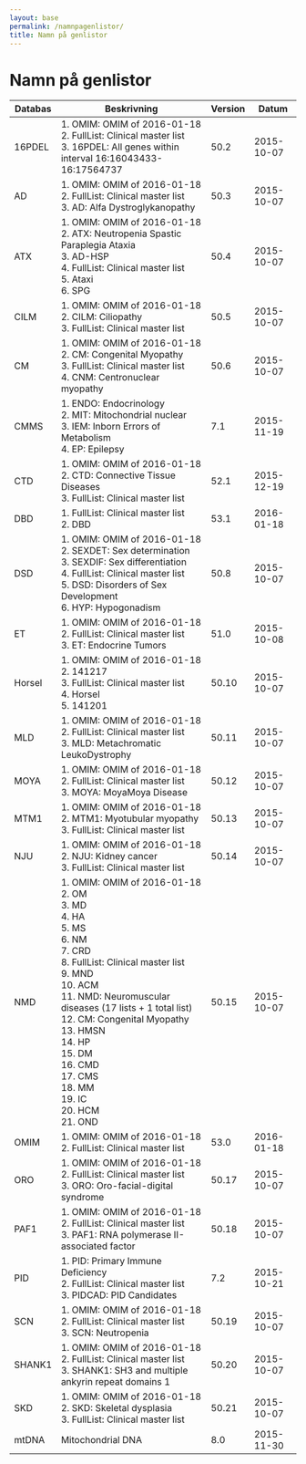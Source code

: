 ```yaml
---
layout: base
permalink: /namnpagenlistor/
title: Namn på genlistor
---
```


# Namn på genlistor

|Databas|Beskrivning|Version|Datum|
|---|---|---|---|
|16PDEL|1. OMIM: OMIM of 2016-01-18<br />2. FullList: Clinical master list<br />3. 16PDEL: All genes within interval 16:16043433-16:17564737<br />|50.2|2015-10-07|
|AD|1. OMIM: OMIM of 2016-01-18<br />2. FullList: Clinical master list<br />3. AD: Alfa Dystroglykanopathy<br />|50.3|2015-10-07|
|ATX|1. OMIM: OMIM of 2016-01-18<br />2. ATX: Neutropenia Spastic Paraplegia Ataxia<br />3. AD-HSP<br />4. FullList: Clinical master list<br />5. Ataxi<br />6. SPG<br />|50.4|2015-10-07|
|CILM|1. OMIM: OMIM of 2016-01-18<br />2. CILM: Ciliopathy<br />3. FullList: Clinical master list<br />|50.5|2015-10-07|
|CM|1. OMIM: OMIM of 2016-01-18<br />2. CM: Congenital Myopathy<br />3. FullList: Clinical master list<br />4. CNM: Centronuclear myopathy<br />|50.6|2015-10-07|
|CMMS|1. ENDO: Endocrinology<br />2. MIT: Mitochondrial nuclear<br />3. IEM: Inborn Errors of Metabolism<br />4. EP: Epilepsy<br />|7.1|2015-11-19|
|CTD|1. OMIM: OMIM of 2016-01-18<br />2. CTD: Connective Tissue Diseases<br />3. FullList: Clinical master list<br />|52.1|2015-12-19|
|DBD|1. FullList: Clinical master list<br />2. DBD<br />|53.1|2016-01-18|
|DSD|1. OMIM: OMIM of 2016-01-18<br />2. SEXDET: Sex determination<br />3. SEXDIF: Sex differentiation<br />4. FullList: Clinical master list<br />5. DSD: Disorders of Sex Development<br />6. HYP: Hypogonadism<br />|50.8|2015-10-07|
|ET|1. OMIM: OMIM of 2016-01-18<br />2. FullList: Clinical master list<br />3. ET: Endocrine Tumors<br />|51.0|2015-10-08|
|Horsel|1. OMIM: OMIM of 2016-01-18<br />2. 141217<br />3. FullList: Clinical master list<br />4. Horsel<br />5. 141201<br />|50.10|2015-10-07|
|MLD|1. OMIM: OMIM of 2016-01-18<br />2. FullList: Clinical master list<br />3. MLD: Metachromatic LeukoDystrophy<br />|50.11|2015-10-07|
|MOYA|1. OMIM: OMIM of 2016-01-18<br />2. FullList: Clinical master list<br />3. MOYA: MoyaMoya Disease<br />|50.12|2015-10-07|
|MTM1|1. OMIM: OMIM of 2016-01-18<br />2. MTM1: Myotubular myopathy<br />3. FullList: Clinical master list<br />|50.13|2015-10-07|
|NJU|1. OMIM: OMIM of 2016-01-18<br />2. NJU: Kidney cancer<br />3. FullList: Clinical master list<br />|50.14|2015-10-07|
|NMD|1. OMIM: OMIM of 2016-01-18<br />2. OM<br />3. MD<br />4. HA<br />5. MS<br />6. NM<br />7. CRD<br />8. FullList: Clinical master list<br />9. MND<br />10. ACM<br />11. NMD: Neuromuscular diseases (17 lists + 1 total list)<br />12. CM: Congenital Myopathy<br />13. HMSN<br />14. HP<br />15. DM<br />16. CMD<br />17. CMS<br />18. MM<br />19. IC<br />20. HCM<br />21. OND<br />|50.15|2015-10-07|
|OMIM|1. OMIM: OMIM of 2016-01-18<br />2. FullList: Clinical master list<br />|53.0|2016-01-18|
|ORO|1. OMIM: OMIM of 2016-01-18<br />2. FullList: Clinical master list<br />3. ORO: Oro-facial-digital syndrome<br />|50.17|2015-10-07|
|PAF1|1. OMIM: OMIM of 2016-01-18<br />2. FullList: Clinical master list<br />3. PAF1: RNA polymerase II-associated factor<br />|50.18|2015-10-07|
|PID|1. PID: Primary Immune Deficiency<br />2. FullList: Clinical master list<br />3. PIDCAD: PID Candidates<br />|7.2|2015-10-21|
|SCN|1. OMIM: OMIM of 2016-01-18<br />2. FullList: Clinical master list<br />3. SCN: Neutropenia<br />|50.19|2015-10-07|
|SHANK1|1. OMIM: OMIM of 2016-01-18<br />2. FullList: Clinical master list<br />3. SHANK1: SH3 and multiple ankyrin repeat domains 1<br />|50.20|2015-10-07|
|SKD|1. OMIM: OMIM of 2016-01-18<br />2. SKD: Skeletal dysplasia<br />3. FullList: Clinical master list<br />|50.21|2015-10-07|
|mtDNA|Mitochondrial DNA|8.0|2015-11-30|
